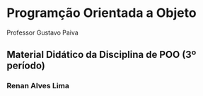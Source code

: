 # Programção Orientada a Objeto
Professor Gustavo Paiva

## Material Didático da Disciplina de POO (3º período)

### Renan Alves Lima

